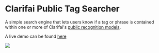 # Clarifai Public Tag Searcher

A simple search engine that lets users know if a tag or phrase is contained within one or more of Clarifai's [public recognition models](https://www.clarifai.com/models). 

A live demo can be found [here](https://jared-hack-projects.s3.us-east-2.amazonaws.com/clarifai-tag-searcher/index.html)

<img src="https://jared-hack-projects.s3.us-east-2.amazonaws.com/clarifai-tag-searcher/screenshots/search-screen-cropped.png"/>
